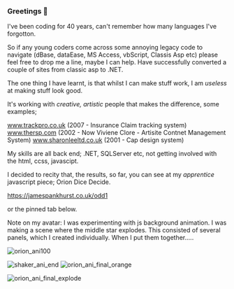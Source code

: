 ### Greetings 👋

I've been coding for 40 years, can't remember how many languages I've forgotton.

So if any young coders come across some annoying legacy code to navigate (dBase, dataEase, MS Access, vbScript, Classis Asp etc) please feel free to drop me a line, maybe I can help. Have successfully converted a couple of sites from classic asp to .NET.

The one thing I have learnt, is that whilst I can make stuff work, I am *useless* at making stuff look good.

It's working with *creative, artistic* people that makes the difference, some examples;

www.trackpro.co.uk (2007 - Insurance Claim tracking system)
www.thersp.com (2002 - Now Viviene Clore - Artisite Contnet Management System)
www.sharonleeltd.co.uk (2001 - Cap design  system)

My skills are all back end; .NET, SQLServer etc, not getting involved with the html, ccss, javascipt.

I decided to recity that, the results, so far, you can see at my *apprentice* javascript piece; Orion Dice Decide.

https://jamespankhurst.co.uk/odd1

or the pinned tab below.

Note on my avatar: I was experimenting with js background animation. I was making a scene where the middle star explodes. This consisted of several panels, which I created individually. When I put them together.....

![orion_ani100](https://user-images.githubusercontent.com/77900607/142733926-2c9e4567-3d80-4b9a-b91a-4d4bc8b074fb.png)


![shaker_ani_end](https://user-images.githubusercontent.com/77900607/142733903-2aa584c5-4902-452a-8c55-35d9090e4e7d.png)
![orion_ani_final_orange](https://user-images.githubusercontent.com/77900607/142733938-e419614c-f0f7-473f-8c22-5c512e9d91f5.png)

![orion_ani_final_explode](https://user-images.githubusercontent.com/77900607/142733975-ec3047e2-e5c9-4927-97af-457d6482413d.png)


<!--
- 👯 - 🤔 - 💬 - 📫 - 😄 - 


